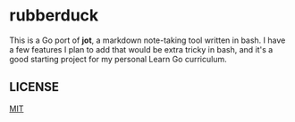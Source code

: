 # rubberduck

This is a Go port of **jot**, a markdown note-taking tool written in bash. I have a few features I plan to add that would be extra tricky in bash, and it's a good starting project for my personal Learn Go curriculum.

## LICENSE
[MIT](https://opensource.org/licenses/MIT)
